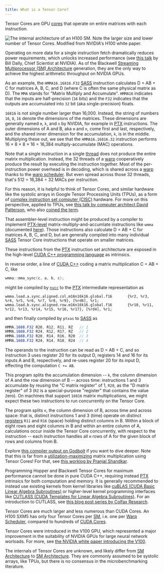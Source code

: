```yaml
---
title: What is a Tensor Core?
---
```


Tensor Cores are GPU [cores](/gpu-glossary/device-hardware/core) that operate on
entire matrices with each instruction.

![The internal architecture of an H100 SM. Note the larger size and lower number of Tensor Cores. Modified from NVIDIA's [H100 white paper](https://resources.nvidia.com/en-us-tensor-core).](themed-image://gh100-sm.svg)

Operating on more data for a single instruction fetch dramatically
reduces power requirements, which unlocks increased performance (see
[this talk](https://youtu.be/kLiwvnr4L80?t=868) by Bill Dally, Chief Scientist
at NVIDIA). As of the Blackwell
[Streaming Multiprocessor (SM) Architecture](/gpu-glossary/device-hardware/streaming-multiprocessor-architecture)
generation, they are the only way to achieve the highest arithmetic throughput on NVIDIA GPUs.

As an example, the `HMMA16.16816.F32`
[SASS](/gpu-glossary/device-software/streaming-assembler) instruction
calculates D = AB + C for matrices A, B, C, and D
(where C is often the same physical matrix as D).
The `MMA` stands for "Matrix Multiply and Accumulate".
`HMMA16` indicates that the inputs are half-precision (`16` bits)
and the `F32` indicates that the outputs are accumulated into
`32` bit (aka single-precision) floats.

`16816` is not single number larger than 16,000.
Instead, the string of numbers `16`, `8`, `16` denote the dimensions of the matrices.
These dimensions are generally named `m`, `k`, and `n` by NVIDIA, for example in
[PTX](/gpu-glossary/device-software/parallel-thread-execution)
instructions. The outer dimensions of A and B, aka `m` and `n`,
come first and last, respectively, and the shared inner dimension for
the accumulation, `k`, is in the middle. Multiplying these out,
we see that the `HMMA16.16816.32` instruction performs 16 × 8 × 8 × 16 = 16,384
multiply-accumulate (MAC) operations.

Note that a single instruction in a single
[thread](/gpu-glossary/device-software/thread)
does not produce the entire matrix multiplication.
Instead, the 32 threads of a
[warp](/gpu-glossary/device-software/warp)
cooperatively produce the result by executing the instruction together.
Most of the per-instruction power overhead is in decoding, which is shared across a
[warp](/gpu-glossary/device-software/warp)
thanks to the
[warp scheduler](/gpu-glossary/device-hardware/warp-scheduler).
But even spread across those 32 threads, that's 512 = 16,384 ÷ 32 MACs per instruction.

For this reason, it is helpful to think of Tensor Cores, and similar
hardware like the systolic arrays in Google Tensor Processing Units (TPUs), as a form of
[complex instruction set computer (CISC)](https://www.omgwiki.org/ddsf/doku.php?id=ddsf:public:guidebook:06_append:glossary:c:cisc)
hardware. For more on this perspective, applied to TPUs, see
[this talk by computer architect David Patterson](https://youtu.be/fhHAArxwzvQ?t=2072),
who also [coined the term](https://www.semanticscholar.org/paper/4d3a941a5749dbf0dd39554f12597c449c3c07ff).

That assembler-level instruction might be produced by a compiler to implement
[PTX-level](/gpu-glossary/device-software/parallel-thread-execution)
matrix-multiply-and-accumlate instructions like `wmma` (documented
[here](https://docs.nvidia.com/cuda/archive/12.8.0/parallel-thread-execution/index.html#warp-level-matrix-instructions)).
Those instructions also calculate D = AB + C for matrices A, B, C, and D,
but are generally compiled into many individual
[SASS](/gpu-glossary/device-software/streaming-assembler)
Tensor Core instructions that operate on smaller matrices.

These instructions from the
[PTX](/gpu-glossary/device-software/parallel-thread-execution)
instruction set architecture are exposed in the high-level
[CUDA C++ programming language](/gpu-glossary/host-software/cuda-c)
as intrinsics.

In reverse order, a line of
[CUDA C++](/gpu-glossary/host-software/cuda-c)
coding a matrix multiplication C = AB + C, like

```cpp
wmma::mma_sync(c, a, b, c);
```

might be compiled by
[`nvcc`](/gpu-glossary/host-software/nvcc)
to the
[PTX](/gpu-glossary/device-software/parallel-thread-execution)
intermediate representation as

```ptx
wmma.load.a.sync.aligned.col.m16n16k16.global.f16       {%r2, %r3, %r4, %r5, %r6, %r7, %r8, %r9}, [%rd6], %r1;
wmma.load.b.sync.aligned.row.m16n16k16.global.f16       {%r10, %r11, %r12, %r13, %r14, %r15, %r16, %r17}, [%rd4], %r1;
```

and then finally compiled by `ptxas` to
[SASS](/gpu-glossary/device-software/streaming-assembler)
as

```sass
HMMA.1688.F32 R20, R12, R11, RZ   // 1
HMMA.1688.F32 R24, R12, R17, RZ   // 2
HMMA.1688.F32 R20, R14, R16, R20  // 3
HMMA.1688.F32 R24, R14, R18, R24  // 4
```

The operands to the instruction can be read as
D = AB + C,
and so instruction 3 uses register 20 for its output D,
registers 14 and 16 for its inputs A and B, respectively,
and re-uses register 20 for its input D,
effecting the computation
`C += AB`.

This program splits the accumulation dimension -- `k`,
the column dimension of A and the row dimension of B -- across time:
instructions 1 and 3 accumulate by reusing the "C matrix register" of 1,
`R20`, as the "D matrix register" of 3 (`RZ` is a special-purpose "register"
that contains the value `Z`ero).
On machines that support `16816` matrix multiplications,
we might expect these two instructions to run concurrently on the Tensor Core.

The program splits `n`, the column dimension of B, across time and across space:
that is, distinct instructions 1 and 3 (time) operate on distinct
[registers](/gpu-glossary/device-software/registers)
`R11` and `R16` (space) holding distinct columns in B. Within a block of
eight rows and eight columns in B and within an entire column of A,
calculations occur inside the Tensor Core concurrently, with respect to the instruction --
each instruction handles all `m` rows of A for the given block of rows and columns from B.

Explore [this compiler output on Godbolt](https://godbolt.org/z/e6cqn8491)
if you want to dive deeper. Note that this is far from a
[utilization-maximizing](https://modal.com/blog/gpu-utilization-guide)
matrix multiplication using Tensor Cores! For that, see
[this worklog by Pranjal Shandkar](https://cudaforfun.substack.com/p/outperforming-cublas-on-h100-a-worklog).

Programming Hopper and Blackwell Tensor Cores for maximum performance
cannot be done in pure CUDA C++, requiring instead
[PTX](/gpu-glossary/device-software/parallel-thread-execution)
intrinsics for both computation and memory. It is generally recommended to instead
use existing kernels from kernel libraries like
[cuBLAS (CUDA Basic Linear Algebra Subroutines)](https://docs.nvidia.com/cuda/cublas/)
or higher-level kernel programming interfaces like
[CUTLASS (CUDA Templates for Linear Algebra Subroutines)](https://github.com/NVIDIA/cutlass).
For an introduction to CUTLASS, see
[this blog post series by Colfax Research](https://research.colfax-intl.com/cutlass-tutorial-wgmma-hopper/).

Tensor Cores are much larger and less numerous than CUDA Cores. An H100 SXM5 has
only four Tensor Cores per [SM](/gpu-glossary/device-hardware/streaming-multiprocessor),
i.e. one per [Warp Scheduler](/gpu-glossary/device-hardware/warp-scheduler),
compared to hundreds of
[CUDA Cores](/gpu-glossary/device-hardware/cuda-core).

Tensor Cores were introduced in the V100 GPU, which represented a major
improvement in the suitability of NVIDIA GPUs for large neural network worloads.
For more, see
[the NVIDIA white paper introducing the V100](https://images.nvidia.com/content/volta-architecture/pdf/volta-architecture-whitepaper.pdf).

The internals of Tensor Cores are unknown, and likely differ from
[SM Architecture](/gpu-glossary/device-hardware/streaming-multiprocessor-architecture)
to
[SM Architecture](/gpu-glossary/device-hardware/streaming-multiprocessor-architecture).
They are commonly assumed to be systolic arrays, like TPUs,
but there is no consensus in the microbenchmarking literature.
